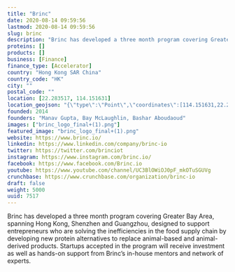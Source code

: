 ```yaml
---
title: "Brinc"
date: 2020-08-14 09:59:56
lastmod: 2020-08-14 09:59:56
slug: brinc
description: "Brinc has developed a three month program covering Greater Bay Area, spanning Hong Kong, Shenzhen and Guangzhou, designed to support entrepreneurs who are solving the inefficiencies in the food supply chain by developing new protein alternatives to replace animal-based and animal-derived products. Startups accepted in the program will receive investment as well as hands-on support from Brinc’s in-house mentors and network of experts."
proteins: []
products: []
business: [Finance]
finance_type: [Accelerator]
country: "Hong Kong SAR China"
country_code: "HK"
city: ""
postal_code: ""
location: [22.283517, 114.151631]
location_geojson: "{\"type\":\"Point\",\"coordinates\":[114.151631,22.283517]}"
founded: 2014
founders: "Manav Gupta, Bay McLaughlin, Bashar Aboudaoud"
images: ["brinc_logo_final+(1).png"]
featured_image: "brinc_logo_final+(1).png"
website: https://www.brinc.io/
linkedin: https://www.linkedin.com/company/brinc-io
twitter: https://twitter.com/brinciot
instagram: https://www.instagram.com/brinc.io/
facebook: https://www.facebook.com/Brinc.io
youtube: https://www.youtube.com/channel/UC3BlOWiOJ0pF_mkOTuSGUVg
crunchbase: https://www.crunchbase.com/organization/brinc-io
draft: false
weight: 5000
uuid: 7517
---
```

Brinc has developed a three month program covering Greater Bay Area, spanning Hong Kong, Shenzhen and Guangzhou, designed to support entrepreneurs who are solving the inefficiencies in the food supply chain by developing new protein alternatives to replace animal-based and animal-derived products. Startups accepted in the program will receive investment as well as hands-on support from Brinc’s in-house mentors and network of experts.
